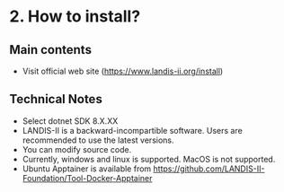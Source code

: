 # 2. How to install?

## Main contents
- Visit official web site (https://www.landis-ii.org/install)

## Technical Notes
- Select dotnet SDK 8.X.XX
- LANDIS-II is a backward-incompartible software. Users are recommended to use the latest versions.
- You can modify source code. 
- Currently, windows and linux is supported. MacOS is not supported.
- Ubuntu Apptainer is available from https://github.com/LANDIS-II-Foundation/Tool-Docker-Apptainer


